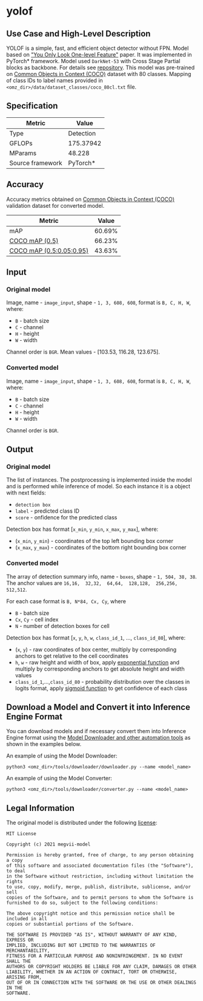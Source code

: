 # yolof

## Use Case and High-Level Description

YOLOF is a simple, fast, and efficient object detector without FPN. Model based on ["You Only Look One-level Feature"](https://arxiv.org/abs/2103.09460) paper. It was implemented in PyTorch\* framework. Model used `DarkNet-53` with Cross Stage Partial blocks as backbone. For details see [repository](https://github.com/megvii-model/YOLOF). This model was pre-trained on [Common Objects in Context (COCO)](https://cocodataset.org/#home) dataset with 80 classes. Mapping of class IDs to label names provided in `<omz_dir>/data/dataset_classes/coco_80cl.txt` file.

## Specification

| Metric            | Value         |
|-------------------|---------------|
| Type              | Detection     |
| GFLOPs            | 175.37942     |
| MParams           | 48.228        |
| Source framework  | PyTorch\*     |

## Accuracy

Accuracy metrics obtained on [Common Objects in Context (COCO)](https://cocodataset.org/#home) validation dataset for converted model.

| Metric                                                                | Value  |
| --------------------------------------------------------------------- | -------|
| mAP                                                                   | 60.69% |
| [COCO mAP (0.5)](https://cocodataset.org/#detection-eval)             | 66.23% |
| [COCO mAP (0.5:0.05:0.95)](https://cocodataset.org/#detection-eval)   | 43.63% |

## Input

### Original model

Image, name - `image_input`, shape - `1, 3, 608, 608`, format is `B, C, H, W`, where:

- `B` - batch size
- `C` - channel
- `H` - height
- `W` - width

Channel order is `BGR`.
Mean values - [103.53, 116.28, 123.675].

### Converted model

Image, name - `image_input`, shape - `1, 3, 608, 608`, format is `B, C, H, W`, where:

- `B` - batch size
- `C` - channel
- `H` - height
- `W` - width

Channel order is `BGR`.

## Output

### Original model

The list of instances. The postprocessing is implemented inside the model and is performed while inference of model. So each instance it is a object with next fields:
- `detection box`
- `label` - predicted class ID
- `score` - onfidence for the predicted class

Detection box has format [`x_min`, `y_min`, `x_max`, `y_max`], where:

- (`x_min`, `y_min`) - coordinates of the top left bounding box corner
- (`x_max`, `y_max`) - coordinates of the bottom right bounding box corner

### Converted model

The array of detection summary info, name - `boxes`, shape - `1, 504, 38, 38`. The anchor values are `16,16,  32,32,  64,64,  128,128,  256,256,  512,512`.

For each case format is `B, N*84, Cx, Cy`, where

- `B` - batch size
- `Cx`, `Cy` - cell index
- `N` - number of detection boxes for cell

Detection box has format [`x`, `y`, `h`, `w`, `class_id_1`, ..., `class_id_80`], where:

- (`x`, `y`) - raw coordinates of box center, multiply by corresponding anchors to get relative to the cell coordinates
- `h`, `w` - raw height and width of box, apply [exponential function](https://en.wikipedia.org/wiki/Exponential_function) and multiply by corresponding anchors to get absolute height and width values
- `class_id_1`,...,`class_id_80` - probability distribution over the classes in logits format, apply [sigmoid function](https://en.wikipedia.org/wiki/Sigmoid_function) to get confidence of each class


## Download a Model and Convert it into Inference Engine Format

You can download models and if necessary convert them into Inference Engine format using the [Model Downloader and other automation tools](../../../tools/downloader/README.md) as shown in the examples below.

An example of using the Model Downloader:
```
python3 <omz_dir>/tools/downloader/downloader.py --name <model_name>
```

An example of using the Model Converter:
```
python3 <omz_dir>/tools/downloader/converter.py --name <model_name>
```

## Legal Information

The original model is distributed under the following
[license](https://raw.githubusercontent.com/megvii-model/YOLOF/main/LICENSE):

```
MIT License

Copyright (c) 2021 megvii-model

Permission is hereby granted, free of charge, to any person obtaining a copy
of this software and associated documentation files (the "Software"), to deal
in the Software without restriction, including without limitation the rights
to use, copy, modify, merge, publish, distribute, sublicense, and/or sell
copies of the Software, and to permit persons to whom the Software is
furnished to do so, subject to the following conditions:

The above copyright notice and this permission notice shall be included in all
copies or substantial portions of the Software.

THE SOFTWARE IS PROVIDED "AS IS", WITHOUT WARRANTY OF ANY KIND, EXPRESS OR
IMPLIED, INCLUDING BUT NOT LIMITED TO THE WARRANTIES OF MERCHANTABILITY,
FITNESS FOR A PARTICULAR PURPOSE AND NONINFRINGEMENT. IN NO EVENT SHALL THE
AUTHORS OR COPYRIGHT HOLDERS BE LIABLE FOR ANY CLAIM, DAMAGES OR OTHER
LIABILITY, WHETHER IN AN ACTION OF CONTRACT, TORT OR OTHERWISE, ARISING FROM,
OUT OF OR IN CONNECTION WITH THE SOFTWARE OR THE USE OR OTHER DEALINGS IN THE
SOFTWARE.
```
